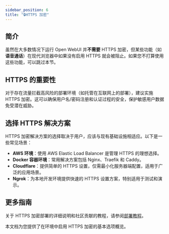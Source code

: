 ```yaml
---
sidebar_position: 6
title: "🔒HTTPS 加密"
---
```


## 简介

虽然在大多数情况下运行 Open WebUI 并**不需要** HTTPS 加密，但某些功能（如**语音通话**）在现代浏览器中如果没有启用 HTTPS 就会被阻止。如果您不打算使用这些功能，可以跳过本节。

## HTTPS 的重要性

对于存在流量拦截高风险的部署环境（如托管在互联网上的部署），建议实施 HTTPS 加密。这可以确保用户名/密码注册和认证过程的安全，保护敏感用户数据免受潜在威胁。

## 选择 HTTPS 解决方案

HTTPS 加密解决方案的选择取决于用户，应该与现有基础设施相适应。以下是一些常见场景：

- **AWS 环境**：使用 AWS Elastic Load Balancer 是管理 HTTPS 的理想选择。
- **Docker 容器环境**：常用解决方案包括 Nginx、Traefik 和 Caddy。
- **Cloudflare**：提供简单的 HTTPS 设置，仅需最小化服务器端配置，适用于广泛的应用场景。
- **Ngrok**：为本地开发环境提供快速的 HTTPS 设置方案，特别适用于测试和演示。

## 更多指南

关于 HTTPS 加密部署的详细说明和社区贡献的教程，请参阅[部署教程](../../tutorials/deployment/)。

本文档为您提供了在环境中启用 HTTPS 加密的基本选项概览。
